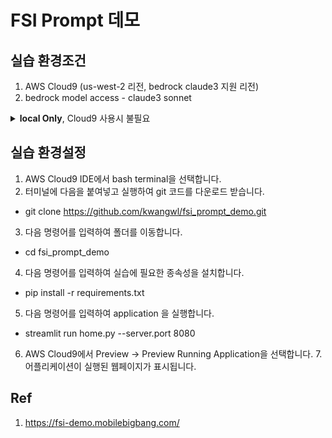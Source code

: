 # FSI Prompt 데모

## 실습 환경조건
1. AWS Cloud9 (us-west-2 리전, bedrock claude3 지원 리전)
2. bedrock model access - claude3 sonnet

<details>
  <summary><b>local Only</b>, Cloud9 사용시 불필요</summary>
    <p>
        - streamlit 폴더 및 secrets.toml 파일 생성
        - 로컬에서 구동시 access key 등을 관리하는 .streamlit 폴더 생성 필요
        - 아래와 같이 .streamlit -> secrets.toml 파일 생성후, 아래 3가지 변수 설정
        ![Picture1](/static/secrets.png)
    </p>
</details>

## 실습 환경설정
1. AWS Cloud9 IDE에서 bash terminal을 선택합니다.
2. 터미널에 다음을 붙여넣고 실행하여 git 코드를 다운로드 받습니다.
- git clone https://github.com/kwangwl/fsi_prompt_demo.git
3. 다음 명령어를 입력하여 폴더를 이동합니다.
- cd fsi_prompt_demo
4. 다음 명령어를 입력하여 실습에 필요한 종속성을 설치합니다.
- pip install -r requirements.txt
5. 다음 명령어를 입력하여 application 을 실행합니다.
- streamlit run home.py --server.port 8080
6. AWS Cloud9에서 Preview -> Preview Running Application을 선택합니다.
7.어플리케이션이 실행된 웹페이지가 표시됩니다.

## Ref
1. https://fsi-demo.mobilebigbang.com/
